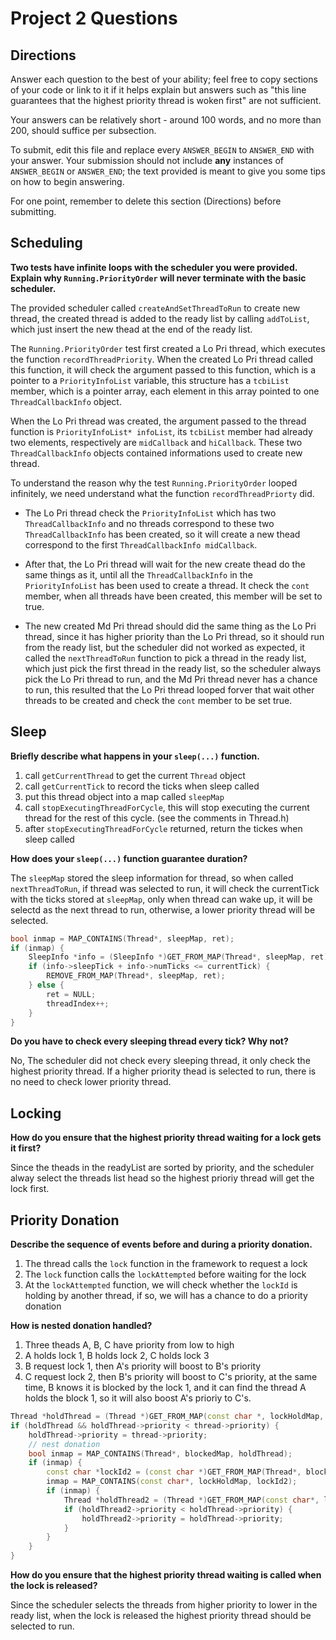 # Project 2 Questions

## Directions

Answer each question to the best of your ability; feel free to copy sections of
your code or link to it if it helps explain but answers such as "this line
guarantees that the highest priority thread is woken first" are not sufficient.

Your answers can be relatively short - around 100 words, and no more than 200,
should suffice per subsection.

To submit, edit this file and replace every `ANSWER_BEGIN` to `ANSWER_END` with
your answer. Your submission should not include **any** instances of
`ANSWER_BEGIN` or `ANSWER_END`; the text provided is meant to give you some tips
on how to begin answering.

For one point, remember to delete this section (Directions) before submitting.

## Scheduling

**Two tests have infinite loops with the scheduler you were provided. Explain
why `Running.PriorityOrder` will never terminate with the basic scheduler.**

The provided scheduler called `createAndSetThreadToRun` to create new thread,
the created thread is added to the ready list by calling `addToList`, which just
insert the new thead at the end of the ready list.

The `Running.PriorityOrder` test first created a Lo Pri thread, which executes
the function `recordThreadPriority`. When the created Lo Pri thread called this function,
it will check the argument passed to this function, which is a pointer to a `PriorityInfoList` variable, this structure has a `tcbiList` member, which is a pointer array, each element in this array pointed to one `ThreadCallbackInfo` object.

When the Lo Pri thread was created, the argument passed to the thread function is `PriorityInfoList* infoList`, its `tcbiList` member had already two elements, respectively are `midCallback` and `hiCallback`. These two `ThreadCallbackInfo` objects contained informations used to create new thread.

To understand the reason why the test `Running.PriorityOrder` looped infinitely, we need understand what the function `recordThreadPriorty` did. 

* The Lo Pri thread check the `PriorityInfoList` which has two `ThreadCallbackInfo` and no threads correspond to these two `ThreadCallbackInfo` has been created, so it will create a new thead correspond to the first `ThreadCallbackInfo midCallback`.

* After that, the Lo Pri thread will wait for the new create thead do the same things as it,
until all the `ThreadCallbackInfo` in the `PriorityInfoList` has been used to create a thread. It check the `cont` member, when all threads have been created, this member will be set to true.

* The new created Md Pri thread should did the same thing as the Lo Pri thread, since it has higher priority than the Lo Pri thread, so it should run from the ready list, but the scheduler did not worked as expected, it called the `nextThreadToRun` function to pick a thread in the ready list, which just pick the first thread in the ready list, so the scheduler always pick the Lo Pri thread to run, and the Md Pri thread never has a chance to run, this resulted that the Lo Pri thread looped forver that wait other threads to be created and check the `cont` member to be set true.

## Sleep

**Briefly describe what happens in your `sleep(...)` function.**

1. call `getCurrentThread` to get the current `Thread` object
2. call `getCurrentTick` to record the ticks when sleep called
3. put this thread object into a map called `sleepMap`
4. call `stopExecutingThreadForCycle`, this will stop executing the current thread for the rest of this cycle. (see the comments in Thread.h)
5. after `stopExecutingThreadForCycle` returned, return the tickes when sleep called

**How does your `sleep(...)` function guarantee duration?**

The `sleepMap` stored the sleep information for thread, so when called `nextThreadToRun`, if thread was selected to run, it will check the currentTick with the ticks stored at `sleepMap`, only when thread can wake up, it will be selectd as the next thread to run, otherwise, a lower priority thread will be selected.

```cpp
bool inmap = MAP_CONTAINS(Thread*, sleepMap, ret);
if (inmap) {
    SleepInfo *info = (SleepInfo *)GET_FROM_MAP(Thread*, sleepMap, ret);
    if (info->sleepTick + info->numTicks <= currentTick) {
        REMOVE_FROM_MAP(Thread*, sleepMap, ret);
    } else {
        ret = NULL;
        threadIndex++;
    }
} 
```

**Do you have to check every sleeping thread every tick? Why not?**

No, The scheduler did not check every sleeping thread, it only check the highest priority thread.
If a higher priority thead is selected to run, there is no need to check lower priority thread.

## Locking

**How do you ensure that the highest priority thread waiting for a lock gets it
first?**

Since the theads in the readyList are sorted by priority, and the scheduler alway select the threads list head so the highest prioriy thread will get the lock first.
 
## Priority Donation

**Describe the sequence of events before and during a priority donation.**

1. The thread calls the `lock` function in the framework to request a lock
2. The `lock` function calls the `lockAttempted` before waiting for the lock
3. At the `lockAttempted` function, we will check whether the `lockId` is holding by another thread, if so, we will has a chance to do a priority donation

**How is nested donation handled?**
1. Three theads A, B, C have priority from low to high
2. A holds lock 1, B holds lock 2, C holds lock 3
3. B request lock 1, then A's priority will boost to B's priority
4. C request lock 2, then B's priority will boost to C's priority, at the same time, B knows it is blocked by the lock 1, and it can find the thread A holds the block 1, so it will also boost A's prioriy to C's.

```cpp
Thread *holdThread = (Thread *)GET_FROM_MAP(const char *, lockHoldMap, lockId);
if (holdThread && holdThread->priority < thread->priority) {
    holdThread->priority = thread->priority;
    // nest donation
    bool inmap = MAP_CONTAINS(Thread*, blockedMap, holdThread);
    if (inmap) {
        const char *lockId2 = (const char *)GET_FROM_MAP(Thread*, blockedMap, holdThread);
        inmap = MAP_CONTAINS(const char*, lockHoldMap, lockId2);
        if (inmap) {
            Thread *holdThread2 = (Thread *)GET_FROM_MAP(const char*, lockHoldMap, lockId2);
            if (holdThread2->priority < holdThread->priority) {
                holdThread2->priority = holdThread->priority;
            }
        }
    }
}
```

**How do you ensure that the highest priority thread waiting is called when the
lock is released?**

Since the scheduler selects the threads from higher priority to lower in the ready list, when the lock
is released the highest priority thread should be selected to run.